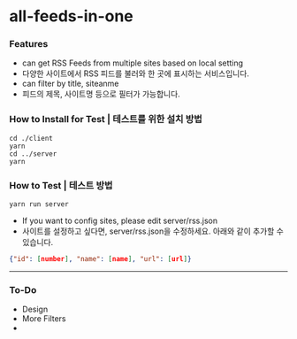 # all-feeds-in-one

### Features
* can get RSS Feeds from multiple sites based on local setting
* 다양한 사이트에서 RSS 피드를 불러와 한 곳에 표시하는 서비스입니다.
* can filter by title, siteanme 
* 피드의 제목, 사이트명 등으로 필터가 가능합니다.

### How to Install for Test | 테스트를 위한 설치 방법
```
cd ./client 
yarn  
cd ../server
yarn 
```
### How to Test | 테스트 방법
```
yarn run server
```
* If you want to config sites, please edit server/rss.json
* 사이트를 설정하고 싶다면, server/rss.json을 수정하세요. 아래와 같이 추가할 수 있습니다.
```json
{"id": [number], "name": [name], "url": [url]}
```

---
### To-Do
* Design
* More Filters
* 
